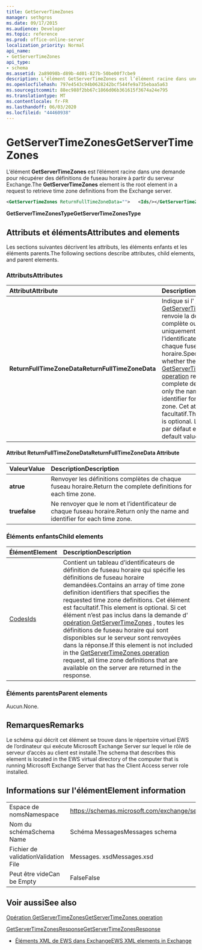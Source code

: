 ```yaml
---
title: GetServerTimeZones
manager: sethgros
ms.date: 09/17/2015
ms.audience: Developer
ms.topic: reference
ms.prod: office-online-server
localization_priority: Normal
api_name:
- GetServerTimeZones
api_type:
- schema
ms.assetid: 2a89098b-d89b-4d01-827b-50be00f7cbe9
description: L’élément GetServerTimeZones est l’élément racine dans une demande pour récupérer des définitions de fuseau horaire à partir du serveur Exchange.
ms.openlocfilehash: 797e4543c94b0628242bcf544fe9a735ebaa5a63
ms.sourcegitcommit: 88ec988f2bb67c1866d06b361615f3674a24e795
ms.translationtype: MT
ms.contentlocale: fr-FR
ms.lasthandoff: 06/03/2020
ms.locfileid: "44460938"
---
```

# <a name="getservertimezones"></a><span data-ttu-id="b243f-103">GetServerTimeZones</span><span class="sxs-lookup"><span data-stu-id="b243f-103">GetServerTimeZones</span></span>

<span data-ttu-id="b243f-104">L’élément **GetServerTimeZones** est l’élément racine dans une demande pour récupérer des définitions de fuseau horaire à partir du serveur Exchange.</span><span class="sxs-lookup"><span data-stu-id="b243f-104">The **GetServerTimeZones** element is the root element in a request to retrieve time zone definitions from the Exchange server.</span></span> 
  
```xml
<GetServerTimeZones ReturnFullTimeZoneData="">   <Ids/></GetServerTimeZones>
```

 <span data-ttu-id="b243f-105">**GetServerTimeZonesType**</span><span class="sxs-lookup"><span data-stu-id="b243f-105">**GetServerTimeZonesType**</span></span>
## <a name="attributes-and-elements"></a><span data-ttu-id="b243f-106">Attributs et éléments</span><span class="sxs-lookup"><span data-stu-id="b243f-106">Attributes and elements</span></span>

<span data-ttu-id="b243f-107">Les sections suivantes décrivent les attributs, les éléments enfants et les éléments parents.</span><span class="sxs-lookup"><span data-stu-id="b243f-107">The following sections describe attributes, child elements, and parent elements.</span></span>
  
### <a name="attributes"></a><span data-ttu-id="b243f-108">Attributs</span><span class="sxs-lookup"><span data-stu-id="b243f-108">Attributes</span></span>

|<span data-ttu-id="b243f-109">**Attribut**</span><span class="sxs-lookup"><span data-stu-id="b243f-109">**Attribute**</span></span>|<span data-ttu-id="b243f-110">**Description**</span><span class="sxs-lookup"><span data-stu-id="b243f-110">**Description**</span></span>|
|:-----|:-----|
|<span data-ttu-id="b243f-111">**ReturnFullTimeZoneData**</span><span class="sxs-lookup"><span data-stu-id="b243f-111">**ReturnFullTimeZoneData**</span></span> <br/> |<span data-ttu-id="b243f-112">Indique si l' [opération GetServerTimeZones](getservertimezones-operation.md) renvoie la définition complète ou uniquement le nom et l’identificateur de chaque fuseau horaire.</span><span class="sxs-lookup"><span data-stu-id="b243f-112">Specifies whether the [GetServerTimeZones operation](getservertimezones-operation.md) returns the complete definition or only the name and identifier for each time zone.</span></span> <span data-ttu-id="b243f-113">Cet attribut est facultatif.</span><span class="sxs-lookup"><span data-stu-id="b243f-113">This attribute is optional.</span></span> <span data-ttu-id="b243f-114">La valeur par défaut est **true**.</span><span class="sxs-lookup"><span data-stu-id="b243f-114">The default value is **true**.</span></span>  <br/> |
   
#### <a name="returnfulltimezonedata-attribute"></a><span data-ttu-id="b243f-115">Attribut ReturnFullTimeZoneData</span><span class="sxs-lookup"><span data-stu-id="b243f-115">ReturnFullTimeZoneData Attribute</span></span>

|<span data-ttu-id="b243f-116">**Valeur**</span><span class="sxs-lookup"><span data-stu-id="b243f-116">**Value**</span></span>|<span data-ttu-id="b243f-117">**Description**</span><span class="sxs-lookup"><span data-stu-id="b243f-117">**Description**</span></span>|
|:-----|:-----|
|<span data-ttu-id="b243f-118">**a**</span><span class="sxs-lookup"><span data-stu-id="b243f-118">**true**</span></span> <br/> |<span data-ttu-id="b243f-119">Renvoyer les définitions complètes de chaque fuseau horaire.</span><span class="sxs-lookup"><span data-stu-id="b243f-119">Return the complete definitions for each time zone.</span></span>  <br/> |
|<span data-ttu-id="b243f-120">**true**</span><span class="sxs-lookup"><span data-stu-id="b243f-120">**false**</span></span> <br/> |<span data-ttu-id="b243f-121">Ne renvoyer que le nom et l’identificateur de chaque fuseau horaire.</span><span class="sxs-lookup"><span data-stu-id="b243f-121">Return only the name and identifier for each time zone.</span></span>  <br/> |
   
### <a name="child-elements"></a><span data-ttu-id="b243f-122">Éléments enfants</span><span class="sxs-lookup"><span data-stu-id="b243f-122">Child elements</span></span>

|<span data-ttu-id="b243f-123">**Élément**</span><span class="sxs-lookup"><span data-stu-id="b243f-123">**Element**</span></span>|<span data-ttu-id="b243f-124">**Description**</span><span class="sxs-lookup"><span data-stu-id="b243f-124">**Description**</span></span>|
|:-----|:-----|
|[<span data-ttu-id="b243f-125">Codes</span><span class="sxs-lookup"><span data-stu-id="b243f-125">Ids</span></span>](ids.md) <br/> |<span data-ttu-id="b243f-126">Contient un tableau d’identificateurs de définition de fuseau horaire qui spécifie les définitions de fuseau horaire demandées.</span><span class="sxs-lookup"><span data-stu-id="b243f-126">Contains an array of time zone definition identifiers that specifies the requested time zone definitions.</span></span> <span data-ttu-id="b243f-127">Cet élément est facultatif.</span><span class="sxs-lookup"><span data-stu-id="b243f-127">This element is optional.</span></span> <span data-ttu-id="b243f-128">Si cet élément n’est pas inclus dans la demande d' [opération GetServerTimeZones](getservertimezones-operation.md) , toutes les définitions de fuseau horaire qui sont disponibles sur le serveur sont renvoyées dans la réponse.</span><span class="sxs-lookup"><span data-stu-id="b243f-128">If this element is not included in the [GetServerTimeZones operation](getservertimezones-operation.md) request, all time zone definitions that are available on the server are returned in the response.</span></span>  <br/> |
   
### <a name="parent-elements"></a><span data-ttu-id="b243f-129">Éléments parents</span><span class="sxs-lookup"><span data-stu-id="b243f-129">Parent elements</span></span>

<span data-ttu-id="b243f-130">Aucun.</span><span class="sxs-lookup"><span data-stu-id="b243f-130">None.</span></span>
  
## <a name="remarks"></a><span data-ttu-id="b243f-131">Remarques</span><span class="sxs-lookup"><span data-stu-id="b243f-131">Remarks</span></span>

<span data-ttu-id="b243f-132">Le schéma qui décrit cet élément se trouve dans le répertoire virtuel EWS de l’ordinateur qui exécute Microsoft Exchange Server sur lequel le rôle de serveur d’accès au client est installé.</span><span class="sxs-lookup"><span data-stu-id="b243f-132">The schema that describes this element is located in the EWS virtual directory of the computer that is running Microsoft Exchange Server that has the Client Access server role installed.</span></span>
  
## <a name="element-information"></a><span data-ttu-id="b243f-133">Informations sur l'élément</span><span class="sxs-lookup"><span data-stu-id="b243f-133">Element information</span></span>

|||
|:-----|:-----|
|<span data-ttu-id="b243f-134">Espace de noms</span><span class="sxs-lookup"><span data-stu-id="b243f-134">Namespace</span></span>  <br/> |https://schemas.microsoft.com/exchange/services/2006/messages  <br/> |
|<span data-ttu-id="b243f-135">Nom du schéma</span><span class="sxs-lookup"><span data-stu-id="b243f-135">Schema Name</span></span>  <br/> |<span data-ttu-id="b243f-136">Schéma Messages</span><span class="sxs-lookup"><span data-stu-id="b243f-136">Messages schema</span></span>  <br/> |
|<span data-ttu-id="b243f-137">Fichier de validation</span><span class="sxs-lookup"><span data-stu-id="b243f-137">Validation File</span></span>  <br/> |<span data-ttu-id="b243f-138">Messages. xsd</span><span class="sxs-lookup"><span data-stu-id="b243f-138">Messages.xsd</span></span>  <br/> |
|<span data-ttu-id="b243f-139">Peut être vide</span><span class="sxs-lookup"><span data-stu-id="b243f-139">Can be Empty</span></span>  <br/> |<span data-ttu-id="b243f-140">False</span><span class="sxs-lookup"><span data-stu-id="b243f-140">False</span></span>  <br/> |
   
## <a name="see-also"></a><span data-ttu-id="b243f-141">Voir aussi</span><span class="sxs-lookup"><span data-stu-id="b243f-141">See also</span></span>



[<span data-ttu-id="b243f-142">Opération GetServerTimeZones</span><span class="sxs-lookup"><span data-stu-id="b243f-142">GetServerTimeZones operation</span></span>](getservertimezones-operation.md)
  
[<span data-ttu-id="b243f-143">GetServerTimeZonesResponse</span><span class="sxs-lookup"><span data-stu-id="b243f-143">GetServerTimeZonesResponse</span></span>](getservertimezonesresponse.md)


- [<span data-ttu-id="b243f-144">Éléments XML de EWS dans Exchange</span><span class="sxs-lookup"><span data-stu-id="b243f-144">EWS XML elements in Exchange</span></span>](ews-xml-elements-in-exchange.md)

